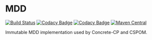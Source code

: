 # MDD

[![Build Status](https://travis-ci.org/concrete-cp/mdd.svg?branch=master)](https://travis-ci.org/concrete-cp/mdd)
[![Codacy Badge](https://api.codacy.com/project/badge/Grade/46a1c57800ae4653872423750fc30b48)](https://www.codacy.com/app/concrete-cp/mdd?utm_source=github.com&utm_medium=referral&utm_content=concrete-cp/mdd&utm_campaign=badger)
[![Codacy Badge](https://api.codacy.com/project/badge/Coverage/46a1c57800ae4653872423750fc30b48)](https://www.codacy.com/app/concrete-cp/mdd?utm_source=github.com&amp;utm_medium=referral&amp;utm_content=concrete-cp/mdd&amp;utm_campaign=Badge_Coverage)
[![Maven Central](https://maven-badges.herokuapp.com/maven-central/cz.jirutka.rsql/rsql-parser/badge.svg)](https://maven-badges.herokuapp.com/maven-central/fr.univ-valenciennes/mdd_2.12)


Immutable MDD implementation used by Concrete-CP and CSPOM.